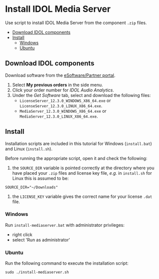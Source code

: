 # Install IDOL Media Server

Use script to install IDOL Media Server from the component `.zip` files.

<!-- TOC -->

- [Download IDOL components](#download-idol-component-zips)
- [Install](#install)
  - [Windows](#windows)
  - [Ubuntu](#ubuntu)

<!-- /TOC -->

## Download IDOL components

Download software from the [eSoftware/Partner portal](https://pdapi-web-pro.microfocus.com/evalportal/index.do).

1. Select __My previous orders__ in the side menu.
2. Click your order number for *IDOL Audio Analytics*.
3. Under the *Get Software* tab, select and download the following files:
   -  `LicenseServer_12.3.0_WINDOWS_X86_64.exe` or `LicenseServer_12.3.0_LINUX_X86_64.exe`.
   -  `MediaServer_12.3.0_WINDOWS_X86_64.exe` or `MediaServer_12.3.0_LINUX_X86_64.exe`.

## Install

Installation scripts are included in this tutorial for Windows (`install.bat`) and Linux (`install.sh`).

Before running the appropriate script, open it and check the following:

1. the `SOURCE_DIR` variable is pointed correctly at the directory where you have placed your `.zip` files and license key file, *e.g.* in `install.sh` for Linux this is assumed to be:

  ```bsh
  SOURCE_DIR="~/Downloads"
  ```

1. the `LICENSE_KEY` variable gives the correct name for your license `.dat` file.

### Windows

Run `install-mediaserver.bat` with administrator privileges:

- right click
- select 'Run as administrator'

### Ubuntu

Run the following command to execute the installation script:

```bsh
sudo ./install-mediaserver.sh
```

